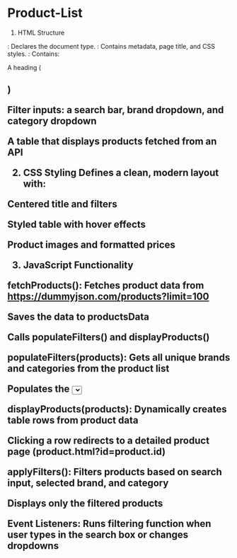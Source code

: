 # Product-List
1. HTML Structure
<!DOCTYPE html>: Declares the document type.

<head>: Contains metadata, page title, and CSS styles.

<body>: Contains:

A heading (<h2>)

Filter inputs: a search bar, brand dropdown, and category dropdown

A table that displays products fetched from an API

2. CSS Styling
Defines a clean, modern layout with:

Centered title and filters

Styled table with hover effects

Product images and formatted prices

3. JavaScript Functionality

fetchProducts():
Fetches product data from https://dummyjson.com/products?limit=100

Saves the data to productsData

Calls populateFilters() and displayProducts()

 populateFilters(products):
Gets all unique brands and categories from the product list

Populates the <select> filters with those options

displayProducts(products):
Dynamically creates table rows from product data

Clicking a row redirects to a detailed product page (product.html?id=product.id)

applyFilters():
Filters products based on search input, selected brand, and category

Displays only the filtered products

 Event Listeners:
Runs filtering function when user types in the search box or changes dropdowns

